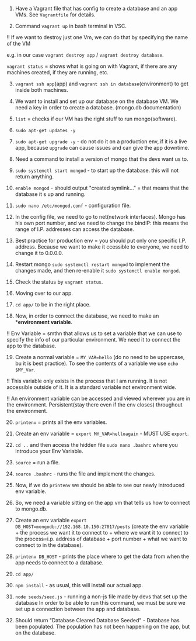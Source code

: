 1. Have a Vagrant file that has config to create a database and an app VMs. See `Vagrantfile` for details.

2. Command `vagrant up` in bash terminal in VSC.

!! If we want to destroy just one Vm, we can do that by specifying the name of the VM

e.g. in our case `vagrant destroy app` / `vagrant destroy database`.

`vagrant status` = shows what is going on with Vagrant, if there are any machines created, if they are running, etc. 

3. `vagrant ssh app`(app) and `vagrant ssh in database`(environment) to get inside both machines.

4. We want to install and set up our database on the database VM. We need a key in order to create a database. (mongo.db documentation)
 5. `list` = checks if our VM has the right stuff to run mongo(software).
 6. `sudo apt-get updates -y` 
 7. `sudo apt-get upgrade -y` -  do not do it on a production env, if it is a live app, because `upgrade` can cause issues and can give the app downtime. 
 8. Need a command to install a version of mongo that the devs want us to.
 9. `sudo systemctl start mongod` - to start up the database.  this will not return anything. 
 10. `enable mongod`  - should output "created symlink..." = that means that the database it s up and running.
 11. `sudo nano /etc/mongod.conf` - configuration file.
 12. In the config file, we need to go to net(network interfaces). Mongo has his own port number, and we need to change the bindIP: this means the range of I.P. addresses can access the database.
 13. Best practice for production env = you should put only one specific I.P. address. Because we want to make it ccessible to everyone, we need to change it to 0.0.0.0.
 14. Restart mongo `sudo systemctl restart mongod` to implement the changes made, and then re-enable it `sudo systemctl enable mongod`.
 15. Check the status by `vagrant status`.

 16. Moving over to our app. 
 17. `cd app/` to be in the right place.
 18. Now, in order to connect the database, we need to make an ***environment variable**.

 !! Env Variable = smthn that allows us to set a variable that we can use to specify the info of our particular environment. We need it to connect the app to the database.

 19. Create a normal variable = `MY_VAR=hello` (do no need to be uppercase, bu it is best practice). To see the contents of a variable we use `echo $MY_Var`.

 !! This variable only exists in the process that I am running. It is not accessible outside of it. It is a standard variable not environment wide.

 !! An environment variable can be accessed and viewed wherever you are in the environment. Persistent(stay there even if the env closes) throughout the environment.

 20. `printenv` = prints all the env variables.
 21. Create an env variable = `export MY_VAR=helloagain` - MUST USE `export`.
22. `cd ..` and then access the hidden file `sudo nano .bashrc` where you introduce your Env Variable.
23. `source` = run a file.
24. `source .bashrc` - runs the file and implement the changes.
25. Now, if we do `printenv` we should be able to see our newly introduced env variable.

26. So, we need a variable sitting on the app vm that tells us how to connect to mongo.db. 
27. Create an env variable `export DB_HOST=mongodb://192.168.10.150:27017/posts` (create the env variable + the process we want it to connect to + where we want it to connect to the process=i.p. address of database + port number + what we want to connect to in the database).
28. `printenv DB_HOST` - prints the place where to get the data from when the app needs to connect to a database.

29. `cd app/` 
30. `npm install` - as usual, this will install our actual app.
31. `node seeds/seed.js` - running a non-js file made by devs that set up the database
In order to be able to run this command, we must be sure we set up a connection between the app and database.
32. Should return "Database Cleared  Database Seeded" - Database has been populated. The population has not been happening on the app, but on the database.




